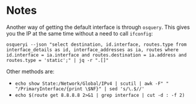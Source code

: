# Notes

Another way of getting the default interface is through `osquery`. This gives you the IP at the same time without a need to call `ifconfig`:

```
osqueryi --json "select destination, id.interface, routes.type from interface_details as id, interface_addresses as ia, routes where id.interface = ia.interface and routes.destination = ia.address and routes.type = 'static';" | jq -r ".[]"
```

Other methods are:

- `echo show State:/Network/Global/IPv4 | scutil | awk -F" " "/PrimaryInterface/{print \$NF}" | sed 's/\.$//'`
- `echo $(route get 8.8.8.8 2>&1 | grep interface | cut -d : -f 2)`
